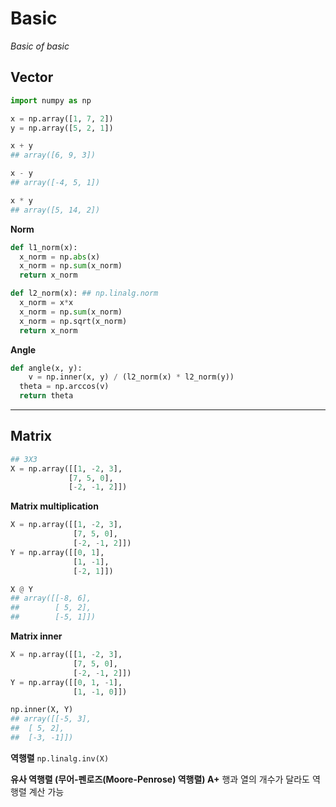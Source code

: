 # Basic
*Basic of basic*
## Vector

```python
import numpy as np

x = np.array([1, 7, 2])
y = np.array([5, 2, 1])

x + y
## array([6, 9, 3])

x - y
## array([-4, 5, 1])

x * y
## array([5, 14, 2])
```


**Norm**
```python
def l1_norm(x):
  x_norm = np.abs(x)
  x_norm = np.sum(x_norm)
  return x_norm

def l2_norm(x): ## np.linalg.norm
  x_norm = x*x
  x_norm = np.sum(x_norm)
  x_norm = np.sqrt(x_norm)
  return x_norm
```


**Angle**
```python
def angle(x, y):
	v = np.inner(x, y) / (l2_norm(x) * l2_norm(y))
  theta = np.arccos(v)
  return theta
```

---------

## Matrix
```python
## 3X3
X = np.array([[1, -2, 3],
             [7, 5, 0],
             [-2, -1, 2]])
```

**Matrix multiplication**
```python
X = np.array([[1, -2, 3],
              [7, 5, 0],
              [-2, -1, 2]])
Y = np.array([[0, 1],
              [1, -1],
              [-2, 1]])

X @ Y
## array([[-8, 6],
##        [ 5, 2],
##        [-5, 1]])
```


**Matrix inner**
```python
X = np.array([[1, -2, 3],
              [7, 5, 0],
              [-2, -1, 2]])
Y = np.array([[0, 1, -1],
              [1, -1, 0]])

np.inner(X, Y)
## array([[-5, 3],
##	[ 5, 2],
##	[-3, -1]])
```

**역행렬**
`np.linalg.inv(X)`

**유사 역행렬 (무어-펜로즈(Moore-Penrose) 역행렬) A+**
행과 열의 개수가 달라도 역행렬 계산 가능




